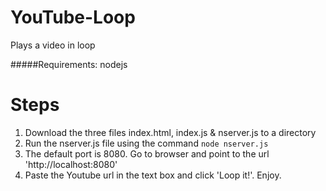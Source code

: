 YouTube-Loop
============

Plays a video in loop

#####Requirements: nodejs

Steps
=====

1. Download the three files index.html, index.js & nserver.js to a directory
2. Run the nserver.js file using the command `node nserver.js`
3. The default port is 8080. Go to browser and point to the url 'http://localhost:8080'
4. Paste the Youtube url in the text box and click 'Loop it!'. Enjoy.


  
